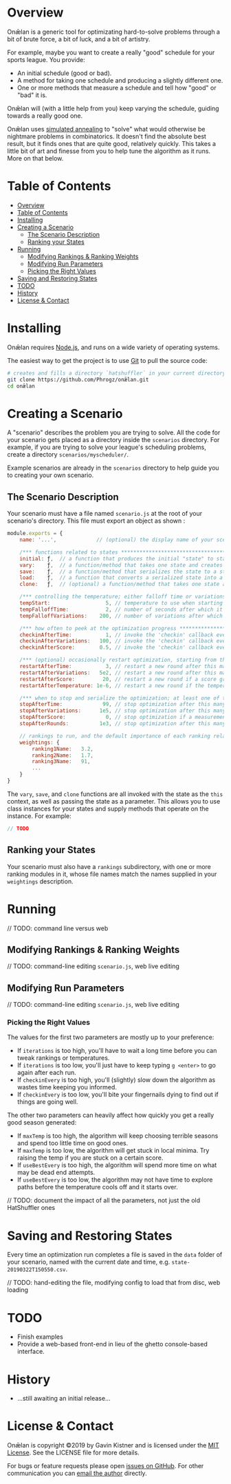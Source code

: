 # Overview
Onǣlan is a generic tool for optimizating hard-to-solve problems through a bit of brute force, a bit of luck,
and a bit of artistry.

For example, maybe you want to create a really "good" schedule for your sports league. You provide:

* An initial schedule (good or bad).
* A method for taking one schedule and producing a slightly different one.
* One or more methods that measure a schedule and tell how "good" or "bad" it is.

Onǣlan will (with a little help from you) keep varying the schedule, guiding towards a really good one.

Onǣlan uses [simulated annealing](https://en.wikipedia.org/wiki/Simulated_annealing) to "solve" what
would otherwise be nightmare problems in combinatorics. It doesn't find the absolute best result,
but it finds ones that are quite good, relatively quickly. This takes a little bit of art and finesse from you
to help tune the algorithm as it runs. More on that below.

# Table of Contents

<!-- @import "[TOC]" {cmd="toc" depthFrom=1 depthTo=6 orderedList=false} -->

<!-- code_chunk_output -->

* [Overview](#overview)
* [Table of Contents](#table-of-contents)
* [Installing](#installing)
* [Creating a Scenario](#creating-a-scenario)
	* [The Scenario Description](#the-scenario-description)
	* [Ranking your States](#ranking-your-states)
* [Running](#running)
	* [Modifying Rankings & Ranking Weights](#modifying-rankings-ranking-weights)
	* [Modifying Run Parameters](#modifying-run-parameters)
	* [Picking the Right Values](#picking-the-right-values)
* [Saving and Restoring States](#saving-and-restoring-states)
* [TODO](#todo)
* [History](#history)
* [License & Contact](#license-contact)

<!-- /code_chunk_output -->


# Installing

Onǣlan requires [Node.js](https://nodejs.org/en/), and runs on a wide variety of operating systems.

The easiest way to get the project is to use [Git](https://git-scm.com/) to pull the source code:

```sh
# creates and fills a directory `hatshuffler` in your current directory
git clone https://github.com/Phrogz/onǣlan.git
cd onǣlan
```


# Creating a Scenario

A "scenario" describes the problem you are trying to solve. All the code for your scenario gets placed as
a directory inside the `scenarios` directory. For example, if you are trying to solve your league's
scheduling problems, create a directory `scenarios/myscheduler/`.

Example scenarios are already in the `scenarios` directory to help guide you to creating your own scenario.

## The Scenario Description

Your scenario must have a file named `scenario.js` at the root of your scenario's directory.
This file must export an object as shown :

```js
module.exports = {
    name: '...',             // (optional) the display name of your scenario

    /*** functions related to states *****************************************************************/
    initial: ƒ,  // a function that produces the initial "state" to start with
    vary:    ƒ,  // a function/method that takes one state and creates a new, slightly different state
    save:    ƒ,  // a function/method that serializes the state to a string
    load:    ƒ,  // a function that converts a serialized state into a real one
    clone:   ƒ,  // (optional) a function/method that takes one state and returns a copy of it

    /*** controlling the temperature; either falloff time or variations must be supplied (but not both) ******/
    tempStart:                  5, // temperature to use when starting a round of optimization
    tempFalloffTime:            2, // number of seconds after which it should reach one percent of initial temp
    tempFalloffVariations:    200, // number of variations after which it should reach one percent of initial temp

    /*** how often to peek at the optimization progress ******************************************************/
    checkinAfterTime:           1, // invoke the 'checkin' callback every this-many seconds
    checkinAfterVariations:   100, // invoke the 'checkin' callback every this-many variations
    checkinAfterScore:        0.5, // invoke the 'checkin' callback every this-many score improvements

    /*** (optional) occasionally restart optimization, starting from the best state **************************/
    restartAfterTime:           3, // restart a new round after this many seconds in the round
    restartAfterVariations:   5e2, // restart a new round after this many variations in the round
    restartAfterScore:         20, // restart a new round if a score greater than or equal to this is accepted
    restartAfterTemperature: 1e-6, // restart a new round if the temperature falls below this

    /*** when to stop and serialize the optimization; at least one of these should be supplied  **************/
    stopAfterTime:             99, // stop optimization after this many seconds
    stopAfterVariations:      1e5, // stop optimization after this many variations
    stopAfterScore:             0, // stop optimization if a measurement produces a score less than or equal to this
    stopAfterRounds:          1e3, // stop optimization after this many rounds have been exhausted

    // rankings to run, and the default importance of each ranking relative to the others
    weightings: {
        ranking1Name:   3.2,
        ranking2Name:   1.7,
        ranking3Name:   91,
        ...
    }
}
```

The `vary`, `save`, and `clone` functions are all invoked with the state as the `this` context, as well as passing
the state as a parameter. This allows you to use class instances for your states and supply methods that operate
on the instance. For example:

```js
// TODO
```

## Ranking your States

Your scenario must also have a `rankings` subdirectory, with one or more ranking modules in it, whose file
names match the names supplied in your `weightings` description.


# Running

// TODO: command line versus web


## Modifying Rankings & Ranking Weights

// TODO: command-line editing `scenario.js`, web live editing


## Modifying Run Parameters

// TODO: command-line editing `scenario.js`, web live editing


### Picking the Right Values

The values for the first two parameters are mostly up to your preference:

* If `iterations` is too high, you'll have to wait a long time before you can tweak rankings or temperatures.
* If `iterations` is too low, you'll just have to keep typing `g <enter>` to go again after each run.
* If `checkinEvery` is too high, you'll (slightly) slow down the algorithm as wastes time keeping you informed.
* If `checkinEvery` is too low, you'll bite your fingernails dying to find out if things are going well.

The other two parameters can heavily affect how quickly you get a really good season generated:

* If `maxTemp` is too high, the algorithm will keep choosing terrible seasons and spend too little time on good ones.
* If `maxTemp` is too low, the algorithm will get stuck in local minima. Try raising the temp if you are stuck on a certain score.
* If `useBestEvery` is too high, the algorithm will spend more time on what may be dead end attempts.
* If `useBestEvery` is too low, the algorithm may not have time to explore paths before the temperature cools off and it starts over.

// TODO: document the impact of all the parameters, not just the old HatShuffler ones

# Saving and Restoring States

Every time an optimization run completes a file is saved in the `data` folder of your scenario,
named with the current date and time, e.g. `state-20190322T150550.csv`.

// TODO: hand-editing the file, modifying config to load that from disc, web loading


# TODO

* Finish examples
* Provide a web-based front-end in lieu of the ghetto console-based interface.


# History

* ...still awaiting an initial release...


# License & Contact

Onǣlan is copyright ©2019 by Gavin Kistner and is licensed under the [MIT License](http://opensource.org/licenses/MIT). See the LICENSE file for more details.

For bugs or feature requests please open [issues on GitHub](https://github.com/Phrogz/on-lan/issues). For other communication you can [email the author](mailto:!@phrogz.net?subject=onǣlan) directly.
